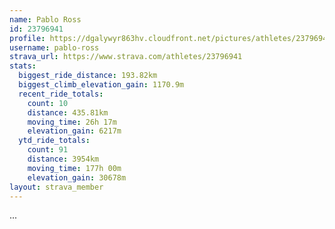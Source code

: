 ```yaml
---
name: Pablo Ross
id: 23796941
profile: https://dgalywyr863hv.cloudfront.net/pictures/athletes/23796941/14615399/1/large.jpg
username: pablo-ross
strava_url: https://www.strava.com/athletes/23796941
stats:
  biggest_ride_distance: 193.82km
  biggest_climb_elevation_gain: 1170.9m
  recent_ride_totals:
    count: 10
    distance: 435.81km
    moving_time: 26h 17m
    elevation_gain: 6217m
  ytd_ride_totals:
    count: 91
    distance: 3954km
    moving_time: 177h 00m
    elevation_gain: 30678m
layout: strava_member
--- 
```

...
